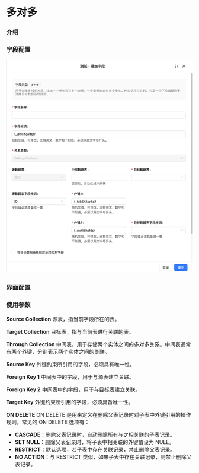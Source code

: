 # 多对多

### 介绍

### 字段配置

![](../../../../../../public/m2m1.png)

### 界面配置

### 使用参数

**Source Collection**
源表，指当前字段所在的表。

**Target Collection**
目标表，指与当前表进行关联的表。

**Through Collection**
中间表，用于存储两个实体之间的多对多关系。中间表通常有两个外键，分别表示两个实体之间的关联。

**Source Key**
外键约束所引用的字段，必须具有唯一性。

**Foreign Key 1**
中间表中的字段，用于与源表建立关联。

**Foreign Key 2**
中间表中的字段，用于与目标表建立关联。

**Target Key**
外键约束所引用的字段，必须具备唯一性。

**ON DELETE**
ON DELETE 是用来定义在删除父表记录时对子表中外键引用的操作规则。常见的 ON DELETE 选项有：

- **CASCADE**：删除父表记录时，自动删除所有与之相关联的子表记录。
- **SET NULL**：删除父表记录时，将子表中相关联的外键值设为 NULL。
- **RESTRICT**：默认选项，若子表中存在关联记录，禁止删除父表记录。
- **NO ACTION**：与 RESTRICT 类似，如果子表中存在关联记录，则禁止删除父表记录。
